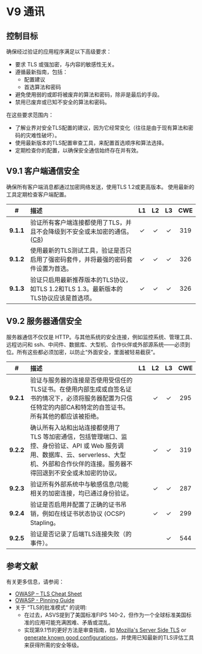 # V9 通讯

## 控制目标

确保经过验证的应用程序满足以下高级要求：

* 要求 TLS 或强加密，与内容的敏感性无关。
* 遵循最新指南，包括：
  * 配置建议
  * 首选算法和密码
* 避免使用弱的或即将被废弃的算法和密码，除非是最后的手段。
* 禁用已废弃或已知不安全的算法和密码。

在这些要求范围内：

* 了解业界对安全TLS配置的建议，因为它经常变化（往往是由于现有算法和密码的灾难性破坏）。
* 使用最新版本的TLS配置审查工具，来配置首选顺序和算法选择。
* 定期检查你的配置，以确保安全通信始终存在并有效。

## V9.1 客户端通信安全

确保所有客户端消息都通过加密网络发送，使用TLS 1.2或更高版本。
使用最新的工具定期检查客户端配置。

| # | 描述 | L1 | L2 | L3 | CWE |
| :---: | :--- | :---: | :---:| :---: | :---: |
| **9.1.1** | 验证所有客户端连接都使用了TLS，并且不会降级到不安全或未加密的通信。 ([C8](https://owasp.org/www-project-proactive-controls/#div-numbering)) | ✓ | ✓ | ✓ | 319 |
| **9.1.2** | 使用最新的TLS测试工具，验证是否只启用了强密码套件，并将最强的密码套件设置为首选。 | ✓ | ✓ | ✓ | 326 |
| **9.1.3** | 验证只启用最新推荐版本的TLS协议，如TLS 1.2和TLS 1.3。最新版本的TLS协议应该是首选项。 | ✓ | ✓ | ✓ | 326 |

## V9.2 服务器通信安全

服务器通信不仅仅是 HTTP。与其他系统的安全连接，例如监控系统、管理工具、远程访问和 ssh、中间件、数据库、大型机、合作伙伴或外部源系统——必须到位。所有这些都必须加密，以防止“外面安全，里面被轻易截获”。

| # | 描述 | L1 | L2 | L3 | CWE |
| :---: | :--- | :---: | :---:| :---: | :---: |
| **9.2.1** | 验证与服务器的连接是否使用受信任的TLS证书。在使用内部生成或自签名证书的情况下，必须将服务器配置为只信任特定的内部CA和特定的自签证书。所有其他的都应该被拒绝。 | | ✓ | ✓ | 295 |
| **9.2.2** | 确认所有入站和出站连接都使用了 TLS 等加密通信，包括管理端口、监控、身份验证、API 或 Web 服务调用、数据库、云、serverless、大型机、外部和合作伙伴的连接。服务器不得回退到不安全或未加密的协议。 | | ✓ | ✓ | 319 |
| **9.2.3** | 验证所有外部系统中与敏感信息/功能相关的加密连接，均已通过身份验证。 | | ✓ | ✓ | 287 |
| **9.2.4** | 验证是否启用并配置了正确的证书吊销，例如在线证书状态协议 (OCSP) Stapling。 | | ✓ | ✓ | 299 |
| **9.2.5** | 验证是否记录了后端TLS连接失败（的事件）。 | | | ✓ | 544 |

## 参考文献

有关更多信息，请参阅：

* [OWASP – TLS Cheat Sheet](https://cheatsheetseries.owasp.org/cheatsheets/Transport_Layer_Protection_Cheat_Sheet.html)
* [OWASP - Pinning Guide](https://owasp.org/www-community/controls/Certificate_and_Public_Key_Pinning)
* 关于 “TLS的批准模式“ 的说明:
    * 在过去，ASVS提到了美国标准FIPS 140-2，但作为一个全球标准美国标准的应用可能充满困难、矛盾或混乱。
    * 实现第9.1节的更好方法是审查指南，如 [Mozilla's Server Side TLS](https://wiki.mozilla.org/Security/Server_Side_TLS) or [generate known good configurations](https://mozilla.github.io/server-side-tls/ssl-config-generator/)，并使用已知最新的TLS评估工具来获得所需的安全等级。

